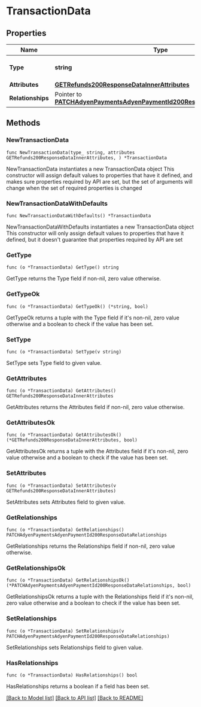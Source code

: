 # TransactionData

## Properties

Name | Type | Description | Notes
------------ | ------------- | ------------- | -------------
**Type** | **string** | The resource&#39;s type | [default to "transactions"]
**Attributes** | [**GETRefunds200ResponseDataInnerAttributes**](GETRefunds200ResponseDataInnerAttributes.md) |  | 
**Relationships** | Pointer to [**PATCHAdyenPaymentsAdyenPaymentId200ResponseDataRelationships**](PATCHAdyenPaymentsAdyenPaymentId200ResponseDataRelationships.md) |  | [optional] 

## Methods

### NewTransactionData

`func NewTransactionData(type_ string, attributes GETRefunds200ResponseDataInnerAttributes, ) *TransactionData`

NewTransactionData instantiates a new TransactionData object
This constructor will assign default values to properties that have it defined,
and makes sure properties required by API are set, but the set of arguments
will change when the set of required properties is changed

### NewTransactionDataWithDefaults

`func NewTransactionDataWithDefaults() *TransactionData`

NewTransactionDataWithDefaults instantiates a new TransactionData object
This constructor will only assign default values to properties that have it defined,
but it doesn't guarantee that properties required by API are set

### GetType

`func (o *TransactionData) GetType() string`

GetType returns the Type field if non-nil, zero value otherwise.

### GetTypeOk

`func (o *TransactionData) GetTypeOk() (*string, bool)`

GetTypeOk returns a tuple with the Type field if it's non-nil, zero value otherwise
and a boolean to check if the value has been set.

### SetType

`func (o *TransactionData) SetType(v string)`

SetType sets Type field to given value.


### GetAttributes

`func (o *TransactionData) GetAttributes() GETRefunds200ResponseDataInnerAttributes`

GetAttributes returns the Attributes field if non-nil, zero value otherwise.

### GetAttributesOk

`func (o *TransactionData) GetAttributesOk() (*GETRefunds200ResponseDataInnerAttributes, bool)`

GetAttributesOk returns a tuple with the Attributes field if it's non-nil, zero value otherwise
and a boolean to check if the value has been set.

### SetAttributes

`func (o *TransactionData) SetAttributes(v GETRefunds200ResponseDataInnerAttributes)`

SetAttributes sets Attributes field to given value.


### GetRelationships

`func (o *TransactionData) GetRelationships() PATCHAdyenPaymentsAdyenPaymentId200ResponseDataRelationships`

GetRelationships returns the Relationships field if non-nil, zero value otherwise.

### GetRelationshipsOk

`func (o *TransactionData) GetRelationshipsOk() (*PATCHAdyenPaymentsAdyenPaymentId200ResponseDataRelationships, bool)`

GetRelationshipsOk returns a tuple with the Relationships field if it's non-nil, zero value otherwise
and a boolean to check if the value has been set.

### SetRelationships

`func (o *TransactionData) SetRelationships(v PATCHAdyenPaymentsAdyenPaymentId200ResponseDataRelationships)`

SetRelationships sets Relationships field to given value.

### HasRelationships

`func (o *TransactionData) HasRelationships() bool`

HasRelationships returns a boolean if a field has been set.


[[Back to Model list]](../README.md#documentation-for-models) [[Back to API list]](../README.md#documentation-for-api-endpoints) [[Back to README]](../README.md)



